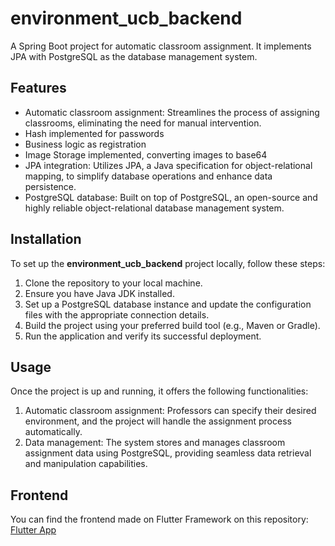 # environment_ucb_backend

A Spring Boot project for automatic classroom assignment. It implements JPA with PostgreSQL as the database management system.

## Features
- Automatic classroom assignment: Streamlines the process of assigning classrooms, eliminating the need for manual intervention.
- Hash implemented for passwords
- Business logic as registration
- Image Storage implemented, converting images to base64
- JPA integration: Utilizes JPA, a Java specification for object-relational mapping, to simplify database operations and enhance data persistence.
- PostgreSQL database: Built on top of PostgreSQL, an open-source and highly reliable object-relational database management system.

## Installation
To set up the **environment_ucb_backend** project locally, follow these steps:

1. Clone the repository to your local machine.
2. Ensure you have Java JDK installed.
3. Set up a PostgreSQL database instance and update the configuration files with the appropriate connection details.
4. Build the project using your preferred build tool (e.g., Maven or Gradle).
5. Run the application and verify its successful deployment.

## Usage
Once the project is up and running, it offers the following functionalities:

1. Automatic classroom assignment: Professors can specify their desired environment, and the project will handle the assignment process automatically.
2. Data management: The system stores and manages classroom assignment data using PostgreSQL, providing seamless data retrieval and manipulation capabilities.

## Frontend
You can find the frontend made on Flutter Framework on this repository:
[Flutter App](https://github.com/SebastianBelmonte01/environment_ucb_frontend)

